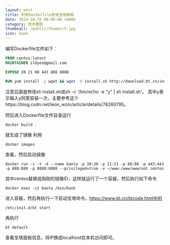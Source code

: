 ```yaml
---
layout: post
title: 利用Dockerfile安装宝塔面板
date: 2019-10-25 00:00:00 +0800
category: 技术教程
thumbnail: /public/thumbs/5.jpg
icon: book
---
```

编写Dockerfile文件如下：

```dockerfile
FROM centos:latest
MAINTAINER zldyes@gmail.com

EXPOSE 20 21 80 443 888 8888

RUN yum install -y wget && wget -O install.sh http://download.bt.cn/install/install_6.0.sh && sh -c '/bin/echo -e "y" | sh install.sh'
```

注意后面是修改sh install.sh成sh -c '/bin/echo -e "y" | sh install.sh'。
其中y表示输入y同意安装一次，主要参考这个https://blog.csdn.net/leon_wzm/article/details/78260795。

然后进入Dockerfile文件目录运行

```shell
docker build .
```

就生成了镜像
利用

```shell
docker images
```

查看，然后启动镜像

```shell
docker run -i -t -d --name baota -p 20:20 -p 21:21 -p 80:80 -p 443:443 -p 888:888 -p 8888:8888 --privileged=true -v ~/www:/www/wwwroot centos
```

其中centos替换成刚刚的镜像ID，这样就运行了一个容器，然后执行如下命令

```shell
docker exec -it baota /bin/bash
```

进入容器，然后再执行一下启动宝塔命令，https://www.bt.cn/btcode.html中的

```shell
/etc/init.d/bt start
```

再执行

```shell
bt default
```

查看宝塔面板信息，将IP换成localhost在本机访问即可。




